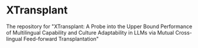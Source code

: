 # XTransplant
The repository for "XTransplant: A Probe into the Upper Bound Performance of Multilingual Capability and Culture Adaptability in LLMs via Mutual Cross-lingual Feed-forward Transplantation"
